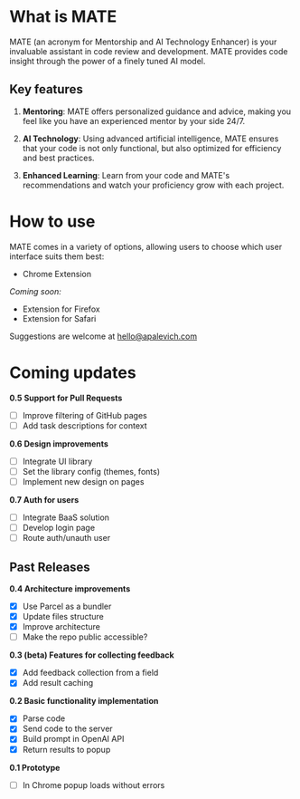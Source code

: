 # What is MATE

MATE (an acronym for Mentorship and AI Technology Enhancer) is your invaluable assistant in code review and development. MATE provides code insight through the power of a finely tuned AI model.

## Key features

1. **Mentoring**: MATE offers personalized guidance and advice, making you feel like you have an experienced mentor by your side 24/7.

2. **AI Technology**: Using advanced artificial intelligence, MATE ensures that your code is not only functional, but also optimized for efficiency and best practices.

3. **Enhanced Learning**: Learn from your code and MATE's recommendations and watch your proficiency grow with each project.

# How to use

MATE comes in a variety of options, allowing users to choose which user interface suits them best:

- Chrome Extension

_Coming soon:_
- Extension for Firefox
- Extension for Safari

Suggestions are welcome at [hello@apalevich.com](mailto:hello@apalevich.com)

# Coming updates

**0.5 Support for Pull Requests**
- [ ] Improve filtering of GitHub pages
- [ ] Add task descriptions for context

**0.6 Design improvements**
- [ ] Integrate UI library
- [ ] Set the library config (themes, fonts)
- [ ] Implement new design on pages

**0.7 Auth for users**
- [ ] Integrate BaaS solution
- [ ] Develop login page
- [ ] Route auth/unauth user

## Past Releases

**0.4 Architecture improvements**
- [x] Use Parcel as a bundler
- [x] Update files structure
- [x] Improve architecture
- [ ] Make the repo public accessible?

**0.3 (beta) Features for collecting feedback**

- [x] Add feedback collection from a field
- [x] Add result caching

**0.2 Basic functionality implementation**

- [x] Parse code
- [x] Send code to the server
- [x] Build prompt in OpenAI API
- [x] Return results to popup

**0.1 Prototype**
- [ ] In Chrome popup loads without errors
